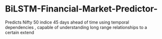 # BiLSTM-Financial-Market-Predictor-
Predicts Nifty 50 indice 45 days ahead of time using temporal dependencies , capable of understanding long range relationships to a certain extend 
